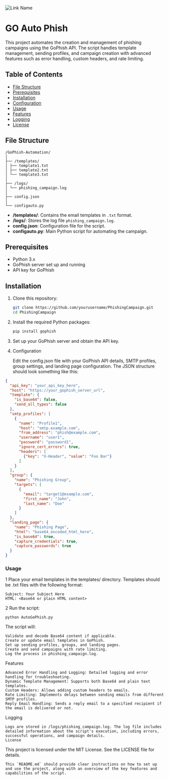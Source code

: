 ![Link Name](https://th.bing.com/th/id/OIG3.7FdWIq65gKPpyX3G6irw?w=1024&h=1024&rs=1&pid=ImgDetMain)


# GO Auto Phish

This project automates the creation and management of phishing campaigns using the GoPhish API. The script handles template management, sending profiles, and campaign creation with advanced features such as error handling, custom headers, and rate limiting.

## Table of Contents

- [File Structure](#file-structure)
- [Prerequisites](#prerequisites)
- [Installation](#installation)
- [Configuration](#configuration)
- [Usage](#usage)
- [Features](#features)
- [Logging](#logging)
- [License](#license)

## File Structure

    /GoPhish-Automation/
    │
    ├── /templates/
    │ ├── template1.txt
    │ ├── template2.txt
    │ └── template3.txt
    │
    ├── /logs/
    │ └── phishing_campaign.log
    │
    ├── config.json
    │
    └── configauto.py

- **/templates/**: Contains the email templates in `.txt` format.
- **/logs/**: Stores the log file `phishing_campaign.log`.
- **config.json**: Configuration file for the script.
- **configauto.py**: Main Python script for automating the campaign.

## Prerequisites

- Python 3.x
- GoPhish server set up and running
- API key for GoPhish

## Installation

1. Clone this repository:
   ```bash
   git clone https://github.com/yourusername/PhishingCampaign.git
   cd PhishingCampaign
   ```
2. Install the required Python packages:
   ``` bash
   pip install gophish
   ```
3. Set up your GoPhish server and obtain the API key.

4. Configuration

   Edit the config.json file with your GoPhish API details, SMTP profiles, group settings, and landing page configuration. The JSON structure should look something like this:

```json
{
  "api_key": "your_api_key_here",
  "host": "https://your_gophish_server_url",
  "template": {
    "is_base64": false,
    "send_all_types": false
  },
  "smtp_profiles": [
    {
      "name": "Profile1",
      "host": "smtp.example.com",
      "from_address": "phish@example.com",
      "username": "user1",
      "password": "password1",
      "ignore_cert_errors": true,
      "headers": [
        {"key": "X-Header", "value": "Foo Bar"}
      ]
    }
  ],
  "group": {
    "name": "Phishing Group",
    "targets": [
      {
        "email": "target1@example.com",
        "first_name": "John",
        "last_name": "Doe"
      }
    ]
  },
  "landing_page": {
    "name": "Phishing Page",
    "html": "base64_encoded_html_here",
    "is_base64": true,
    "capture_credentials": true,
    "capture_passwords": true
  }
}
```

### Usage
1 Place your email templates in the templates/ directory. Templates should be .txt files with the following format:

    Subject: Your Subject Here
    HTML: <Base64 or plain HTML content>
2 Run the script:

    python AutoGoPhish.py

The script will:

    Validate and decode Base64 content if applicable.
    Create or update email templates in GoPhish.
    Set up sending profiles, groups, and landing pages.
    Create and send campaigns with rate limiting.
    Log the process in phishing_campaign.log.

Features

    Advanced Error Handling and Logging: Detailed logging and error handling for troubleshooting.
    Dynamic Template Management: Supports both Base64 and plain text templates.
    Custom Headers: Allows adding custom headers to emails.
    Rate Limiting: Implements delays between sending emails from different SMTP profiles.
    Reply Email Handling: Sends a reply email to a specified recipient if the email is delivered or not.

Logging

    Logs are stored in /logs/phishing_campaign.log. The log file includes detailed information about the script's execution, including errors, successful operations, and campaign details.
    License

This project is licensed under the MIT License. See the LICENSE file for details.

    This `README.md` should provide clear instructions on how to set up and use the project, along with an overview of the key features and capabilities of the script.

